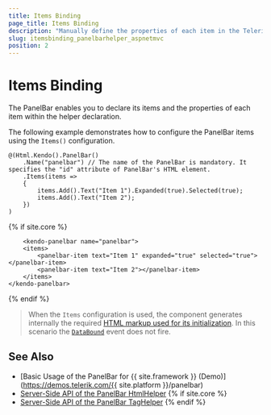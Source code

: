 ```yaml
---
title: Items Binding
page_title: Items Binding
description: "Manually define the properties of each item in the Telerik UI PanelBar component for {{ site.framework }} by using the items builder."
slug: itemsbinding_panelbarhelper_aspnetmvc
position: 2
---
```


# Items Binding

The PanelBar enables you to declare its items and the properties of each item within the helper declaration.

The following example demonstrates how to configure the PanelBar items using the `Items()` configuration.

```HtmlHelper
@(Html.Kendo().PanelBar()
    .Name("panelbar") // The name of the PanelBar is mandatory. It specifies the "id" attribute of PanelBar's HTML element.
    .Items(items =>
    {
        items.Add().Text("Item 1").Expanded(true).Selected(true);
        items.Add().Text("Item 2");
    })
)
```
{% if site.core %}
```TagHelper
    <kendo-panelbar name="panelbar">
    <items>
        <panelbar-item text="Item 1" expanded="true" selected="true"></panelbar-item>
        <panelbar-item text="Item 2"></panelbar-item>
    </items>
</kendo-panelbar>
```
{% endif %}

> When the `Items` configuration is used, the component generates internally the required [HTML markup used for its initialization](https://docs.telerik.com/kendo-ui/controls/panelbar/overview#from-html). In this scenario the [`DataBound`](/api/kendo.mvc.ui.fluent/panelbareventbuilder#databoundsystemstring) event does not fire.

## See Also

* [Basic Usage of the PanelBar for {{ site.framework }} (Demo)](https://demos.telerik.com/{{ site.platform }}/panelbar)
* [Server-Side API of the PanelBar HtmlHelper](/api/panelbar)
{% if site.core %}
* [Server-Side API of the PanelBar TagHelper](/api/taghelpers/panelbar)
{% endif %}
